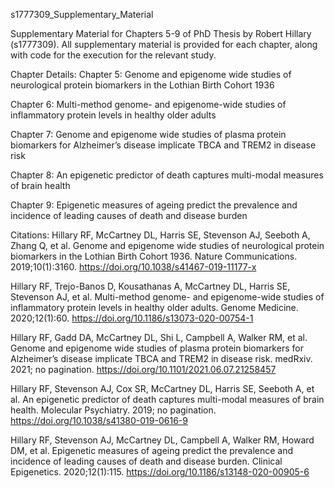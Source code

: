 s1777309_Supplementary_Material

Supplementary Material for Chapters 5-9 of PhD Thesis by Robert Hillary (s1777309). All supplementary material is provided for each chapter, along with code for the execution for the relevant study.



Chapter Details:
Chapter 5: Genome and epigenome wide studies of neurological protein biomarkers in the Lothian Birth Cohort 1936

Chapter 6: Multi-method genome- and epigenome-wide studies of inflammatory protein levels in healthy older adults

Chapter 7: Genome and epigenome wide studies of plasma protein biomarkers for Alzheimer’s disease implicate TBCA and TREM2 in disease risk

Chapter 8: An epigenetic predictor of death captures multi-modal measures of brain health

Chapter 9: Epigenetic measures of ageing predict the prevalence and incidence of leading causes of death and disease burden




Citations: 
Hillary RF, McCartney DL, Harris SE, Stevenson AJ, Seeboth A, Zhang Q, et al. Genome and epigenome wide studies of neurological protein biomarkers in the Lothian Birth Cohort 1936. Nature Communications. 2019;10(1):3160. https://doi.org/10.1038/s41467-019-11177-x

Hillary RF, Trejo-Banos D, Kousathanas A, McCartney DL, Harris SE, Stevenson AJ, et al. Multi-method genome- and epigenome-wide studies of inflammatory protein levels in healthy older adults. Genome Medicine. 2020;12(1):60. https://doi.org/10.1186/s13073-020-00754-1 

Hillary RF, Gadd DA, McCartney DL, Shi L, Campbell A, Walker RM, et al. Genome and epigenome wide studies of plasma protein biomarkers for Alzheimer’s disease implicate TBCA and TREM2 in disease risk. medRxiv. 2021; no pagination. https://doi.org/10.1101/2021.06.07.21258457

Hillary RF, Stevenson AJ, Cox SR, McCartney DL, Harris SE, Seeboth A, et al. An epigenetic predictor of death captures multi-modal measures of brain health. Molecular Psychiatry. 2019; no pagination. https://doi.org/10.1038/s41380-019-0616-9

Hillary RF, Stevenson AJ, McCartney DL, Campbell A, Walker RM, Howard DM, et al. Epigenetic measures of ageing predict the prevalence and incidence of leading causes of death and disease burden. Clinical Epigenetics. 2020;12(1):115. https://doi.org/10.1186/s13148-020-00905-6



